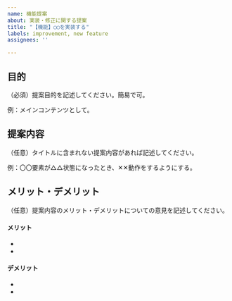 ```yaml
---
name: 機能提案
about: 実装・修正に関する提案
title: "【機能】◯◯を実装する"
labels: improvement, new feature
assignees: ''

---
```


## 目的
（必須）提案目的を記述してください。簡易で可。

例：メインコンテンツとして。

## 提案内容
（任意）タイトルに含まれない提案内容があれば記述してください。

例：〇〇要素が△△状態になったとき、✕✕動作をするようにする。

## メリット・デメリット
（任意）提案内容のメリット・デメリットについての意見を記述してください。

#### メリット
- 
- 
#### デメリット
- 
-
